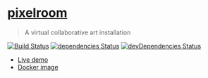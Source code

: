 [pixelroom](https://pixelroom.gatunes.com/)
==

> A virtual collaborative art installation

[![Build Status](https://travis-ci.org/danielesteban/pixelroom.svg?branch=master)](https://travis-ci.org/danielesteban/pixelroom)
[![dependencies Status](https://david-dm.org/danielesteban/pixelroom/status.svg?path=api)](https://david-dm.org/danielesteban/pixelroom?path=api)
[![devDependencies Status](https://david-dm.org/danielesteban/pixelroom/dev-status.svg?path=api)](https://david-dm.org/danielesteban/pixelroom?path=api&type=dev)

 * [Live demo](https://pixelroom.gatunes.com/)
 * [Docker image](https://hub.docker.com/r/danigatunes/pixelroom)
